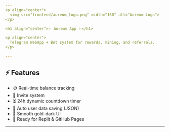 ```yaml
---
<p align="center">
  <img src="frontend/aureum_logo.png" width="160" alt="Aureum Logo">
</p>

<h1 align="center">✨ Aureum App ✨</h1>

<p align="center">
  Telegram WebApp + Bot system for rewards, mining, and referrals.
</p>

---
```


## ⚡ Features
- 🪙 Real-time balance tracking
- 🤝 Invite system
- ⏳ 24h dynamic countdown timer
- 🧾 Auto user data saving (JSON)
- 💎 Smooth gold-dark UI
- 🚀 Ready for Replit & GitHub Pages

---
